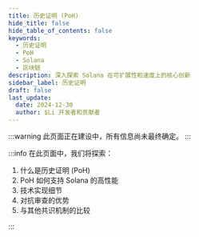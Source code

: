 ```yaml
---
title: 历史证明 (PoH)
hide_title: false
hide_table_of_contents: false
keywords:
  - 历史证明
  - PoH
  - Solana
  - 区块链
description: 深入探索 Solana 在可扩展性和速度上的核心创新
sidebar_label: 历史证明
draft: false
last_update:
  date: 2024-12-30
  author: $Li 开发者和贡献者
---
```


:::warning
此页面正在建设中，所有信息尚未最终确定。
:::

:::info
在此页面中，我们将探索：

1. 什么是历史证明 (PoH)
2. PoH 如何支持 Solana 的高性能
3. 技术实现细节
4. 对抗审查的优势
5. 与其他共识机制的比较

:::

